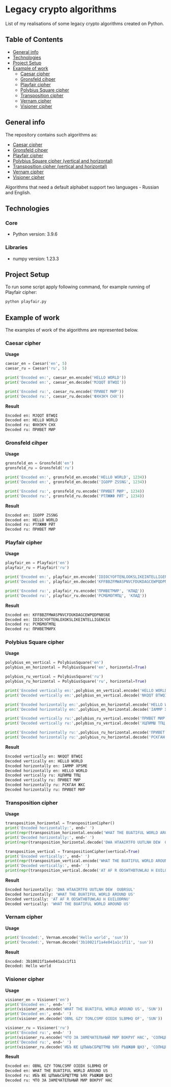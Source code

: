 # Legacy crypto algorithms

List of my realisations of some legacy crypto algorithms created on Python.

## Table of Contents

-   [General info](#general-info)
-   [Technologies](#technologies)
-   [Project Setup](#project-setup)
-   [Example of work](#example-of-work)
    -   [Caesar cipher](#caesar-cipher)
    -   [Gronsfeld cihper](#gronsfeld-cihper)
    -   [Playfair cipher](#playfair-cipher)
    -   [Polybius Square cipher](#polybius-square-cipher)
    -   [Transposition cipher](#transposition-cipher)
    -   [Vernam cipher](#vernam-cipher)
    -   [Visioner cipher](#visioner-cipher)

## General info

The repository contains such algorithms as:

-   [Caesar cipher](https://en.wikipedia.org/wiki/Caesar_cipher)
-   [Gronsfeld cihper](https://en.wikipedia.org/wiki/Vigen%C3%A8re_cipher#Gronsfeld_cipher)
-   [Playfair cipher](https://en.wikipedia.org/wiki/Playfair_cipher)
-   [Polybius Square cipher (vertical and horizontal)](https://en.wikipedia.org/wiki/Polybius_square)
-   [Transposition cipher (vertical and horizontal)](https://en.wikipedia.org/wiki/Transposition_cipher)
-   [Vernam cipher](https://en.wikipedia.org/wiki/Gilbert_Vernam#The_Vernam_cipher)
-   [Visioner cipher](https://en.wikipedia.org/wiki/Vigen%C3%A8re_cipher)

Algorithms that need a default alphabet support two languages - Russian and English.

## Technologies

### Core

-   Python version: 3.9.6

### Libraries

-   numpy version: 1.23.3

## Project Setup

To run some script apply following command, for example running of Playfair cipher:

```bash
python playfair.py
```

## Example of work

The examples of work of the algorithms are represented below.

### Caesar cipher

**Usage**

```python
caesar_en = Caesar('en', 5)
caesar_ru = Caesar('ru', 5)

print('Encoded en:', caesar_en.encode('HELLO WORLD'))
print('Decoded en:', caesar_en.decode('MJQQT BTWQI'))

print('Encoded ru:', caesar_ru.encode('ПРИВЕТ МИР'))
print('Decoded ru:', caesar_ru.decode('ФХНЗКЧ СНХ'))
```

**Result**

```bash
Encoded en: MJQQT BTWQI
Decoded en: HELLO WORLD
Encoded ru: ФХНЗКЧ СНХ
Decoded ru: ПРИВЕТ МИР
```

### Gronsfeld cihper

**Usage**

```python
gronsfeld_en = Gronsfeld('en')
gronsfeld_ru = Gronsfeld('ru')

print('Encoded en:', gronsfeld_en.encode('HELLO WORLD', 1234))
print('Decoded en:', gronsfeld_en.decode('IGOPP ZSSNG', 1234))

print('Encoded ru:', gronsfeld_ru.encode('ПРИВЕТ МИР', 1234))
print('Decoded ru:', gronsfeld_ru.decode('РТЛЖЖФ РЙТ', 1234))
```

**Result**

```bash
Encoded en: IGOPP ZSSNG
Decoded en: HELLO WORLD
Encoded ru: РТЛЖЖФ РЙТ
Decoded ru: ПРИВЕТ МИР
```

### Playfair cipher

**Usage**

```python
playfair_en = Playfair('en')
playfair_ru = Playfair('ru')

print('Encoded en:', playfair_en.encode('IDIOCYOFTENLOOKSLIKEINTELLIGENCE', 'WHEATSON'))
print('Decoded en:', playfair_en.decode('KFFBBZFMWASPNVCFDUKDAGCEWPQDPNBSNE', 'WHEATSON'))

print('Encoded ru:', playfair_ru.encode('ПРИВЕТМИР', 'КЛАД'))
print('Decoded ru:', playfair_ru.decode('РСМБМОГМПЦ', 'КЛАД'))
```

**Result**

```bash
Encoded en: KFFBBZFMWASPNVCFDUKDAGCEWPQDPNBSNE
Decoded en: IDIOCYOFTENLOXOKSLIKEINTELLIGENCEX
Encoded ru: РСМБМОГМПЦ
Decoded ru: ПРИВЕТМИРХ
```

### Polybius Square cipher

**Usage**

```python
polybius_en_vertical = PolybiusSquare('en')
polybius_en_horizontal = PolybiusSquare('en', horizontal=True)

polybius_ru_vertical = PolybiusSquare('ru')
polybius_ru_horizontal = PolybiusSquare('ru', horizontal=True)

print('Encoded vertically en:',polybius_en_vertical.encode('HELLO WORLD'))
print('Decoded vertically en:',polybius_en_vertical.decode('NKQQT BTWQI'))

print('Encoded horizontally en:',polybius_en_horizontal.encode('HELLO WORLD'))
print('Decoded horizontally en:',polybius_en_horizontal.decode('IAMMP XPSME'))

print('Encoded vertically ru:',polybius_ru_vertical.encode('ПРИВЕТ МИР'))
print('Decoded vertically ru:',polybius_ru_vertical.decode('ХЦПИМШ ТПЦ'))

print('Encoded horizontally ru:',polybius_ru_horizontal.encode('ПРИВЕТ МИР'))
print('Decoded horizontally ru:',polybius_ru_horizontal.decode('РСКГАН ЖКС'))
```

**Result**

```bash
Encoded vertically en: NKQQT BTWQI
Decoded vertically en: HELLO WORLD
Encoded horizontally en: IAMMP XPSME
Decoded horizontally en: HELLO WORLD
Encoded vertically ru: ХЦПИМШ ТПЦ
Decoded vertically ru: ПРИВЕТ МИР
Encoded horizontally ru: РСКГАН ЖКС
Decoded horizontally ru: ПРИВЕТ МИР
```

### Transposition cipher

**Usage**

```python
transposition_horizontal = TranspositionCipher()
print('Encoded horizontally:', end=' ')
print(repr(transposition_horizontal.encode('WHAT THE BUATIFUL WORLD AROUND US', 'SUN')))
print('Decoded horizontally:', end=' ')
print(repr(transposition_horizontal.decode('DWA HTAAIRTFO UUTLNH DEW  OUBRSUL', 'SUN')))

transposition_vertical = TranspositionCipher(vertical=True)
print('Encoded vertically:', end=' ')
print(repr(transposition_vertical.encode('WHAT THE BUATIFUL WORLD AROUND US', 'SUN')))
print('Decoded vertically:', end=' ')
print(repr(transposition_vertical.decode('AT AF R ODSWTHBTUWLAU H EUILODRNU', 'SUN')))
```

**Result**

```bash
Encoded horizontally: 'DWA HTAAIRTFO UUTLNH DEW  OUBRSUL'
Decoded horizontally: 'WHAT THE BUATIFUL WORLD AROUND US'
Encoded vertically: 'AT AF R ODSWTHBTUWLAU H EUILODRNU'
Decoded vertically: 'WHAT THE BUATIFUL WORLD AROUND US'
```

### Vernam cipher

**Usage**

```python
print('Encoded:', Vernam.encode('Hello world', 'sun'))
print('Decoded:', Vernam.decode('3b10021f1a4e041a1c1f11', 'sun'))
```

**Result**

```bash
Encoded: 3b10021f1a4e041a1c1f11
Decoded: Hello world
```

### Visioner cipher

**Usage**

```python
visioner_en = Visioner('en')
print('Encoded en:', end=' ')
print(visioner_en.encode('WHAT THE BUATIFUL WORLD AROUND US', 'SUN'))
print('Decoded en:', end=' ')
print(visioner_en.decode('OBNL GZY TONLCSMF OIEDX SLBMHQ OF', 'SUN'))

visioner_ru = Visioner('ru')
print('Encoded ru:', end=' ')
print(visioner_ru.encode('ЧТО ЗА ЗАМЕЧАТЕЛЬНЫЙ МИР ВОКРУГ НАС', 'СОЛНЦЕ'))
print('Decoded ru:', end=' ')
print(visioner_ru.decode('ИБЪ ЮЕ ЦЛЪЫЬСБРЩТТМШ ЪЯХ РЪШЖШФ ЩНЗ', 'СОЛНЦЕ'))
```

**Result**

```bash
Encoded en: OBNL GZY TONLCSMF OIEDX SLBMHQ OF
Decoded en: WHAT THE BUATIFUL WORLD AROUND US
Encoded ru: ИБЪ ЮЕ ЦЛЪЫЬСБРЩТТМШ ЪЯХ РЪШЖШФ ЩНЗ
Decoded ru: ЧТО ЗА ЗАМЕЧАТЕЛЬНЫЙ МИР ВОКРУГ НАС
```
